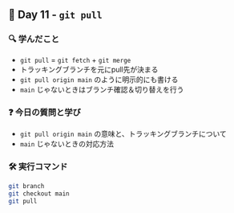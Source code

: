 ## 🌱 Day 11 - `git pull`

### 🔍 学んだこと
- `git pull` = `git fetch` + `git merge`
- トラッキングブランチを元にpull先が決まる
- `git pull origin main` のように明示的にも書ける
- `main` じゃないときはブランチ確認＆切り替えを行う

### ❓ 今日の質問と学び
- `git pull origin main` の意味と、トラッキングブランチについて
- `main` じゃないときの対応方法

### 🛠 実行コマンド
```bash
git branch
git checkout main
git pull
